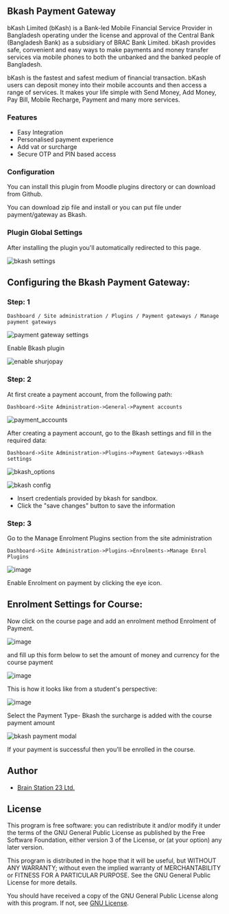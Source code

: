 ## Bkash Payment Gateway
bKash Limited (bKash) is a Bank-led Mobile Financial Service Provider in Bangladesh operating under the license and approval of the Central Bank (Bangladesh Bank) as a subsidiary of BRAC Bank Limited. bKash provides safe, convenient and easy ways to make payments and money transfer services via mobile phones to both the unbanked and the banked people of Bangladesh.

bKash is the fastest and safest medium of financial transaction. bKash users can deposit money into their mobile accounts and then access a range of services. It makes your life simple with Send Money, Add Money, Pay Bill, Mobile Recharge, Payment and many more services.


### Features
- Easy Integration
- Personalised payment experience
- Add vat or surcharge
- Secure OTP and PIN based access

### Configuration

You can install this plugin from Moodle plugins directory or can download from Github.

You can download zip file and install or you can put file under payment/gateway as Bkash.

### Plugin Global Settings

After installing the plugin you'll automatically redirected to this page.

![bkash settings](https://github.com/shadman-ahmed-bs23/laravel-docker-sample/assets/72008371/cf9dc7f0-8394-48e6-b7fe-0bc676f24f3e)

## Configuring the Bkash Payment Gateway:
### Step: 1
```
Dashboard / Site administration / Plugins / Payment gateways / Manage payment gateways
```
![payment gateway settings](https://github.com/shadman-ahmed-bs23/laravel-docker-sample/assets/72008371/b2e0890d-309b-4a54-b649-b4ed8b2c256d)

Enable Bkash plugin 

![enable shurjopay](https://github.com/eLearning-BS23/moodle-paygw_bkash/assets/72008371/c5eae28c-5807-4815-b74a-2774f551310c)


### Step: 2
At first create a payment account, from the following path:
```
Dashboard->Site Administration->General->Payment accounts
```
![payment_accounts](https://github.com/shadman-ahmed-bs23/laravel-docker-sample/assets/72008371/e497850b-8465-4b63-a2f2-726a37d6babb)

After creating a payment account, go to the Bkash settings and fill in the required data: 

```
Dashboard->Site Administration->Plugins->Payment Gateways->Bkash settings
```
![bkash_options](https://github.com/shadman-ahmed-bs23/laravel-docker-sample/assets/72008371/d70dd96e-e13b-4350-afe1-257b1d1bc49d)

![bkash config](https://github.com/shadman-ahmed-bs23/laravel-docker-sample/assets/72008371/8d56a07a-6da0-484f-ba23-99696635c715)

- Insert credentials provided by bkash for sandbox.
- Click the "save changes" button to save the information

### Step: 3

Go to the Manage Enrolment Plugins section from the site administration
```
Dashboard->Site Administration->Plugins->Enrolments->Manage Enrol Plugins
```

![image](https://user-images.githubusercontent.com/97436713/153135098-3492f3d1-9dc6-401d-81b1-ad86f6f01494.png)

Enable Enrolment on payment by clicking the eye icon.

## Enrolment Settings for Course:

Now click on the course page and add an enrolment method Enrolment of Payment.

![image](https://user-images.githubusercontent.com/97436713/153138641-93f67f96-9bc1-44bf-afbd-8641b0bd8821.png)

and fill up this form below to set the amount of money and currency for the course payment

![image](https://user-images.githubusercontent.com/40598386/190346195-ca970aa3-4114-4056-9225-7f6e875d0c17.png)

This is how it looks like from a student's perspective:

![image](https://user-images.githubusercontent.com/40598386/190346825-e237a550-b200-4dc2-a46f-e4f1153dd0d6.png)

Select the Payment Type- Bkash the surcharge is added with the course payment amount

![bkash payment modal](https://github.com/shadman-ahmed-bs23/laravel-docker-sample/assets/72008371/45f2c1d4-5fd0-4079-9872-16e1b105db1d)


If your payment is successful then you'll be enrolled in the course.

## Author
- [Brain Station 23 Ltd.](https://brainstation-23.com)

## License
This program is free software: you can redistribute it and/or modify it under the terms of the GNU General Public License as published by the Free Software Foundation, either version 3 of the License, or (at your option) any later version.

This program is distributed in the hope that it will be useful, but WITHOUT ANY WARRANTY; without even the implied warranty of MERCHANTABILITY or FITNESS FOR A PARTICULAR PURPOSE. See the GNU General Public License for more details.

You should have received a copy of the GNU General Public License along with this program. If not, see [GNU License](http://www.gnu.org/licenses/).


